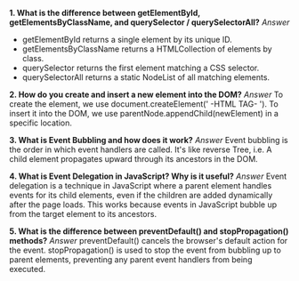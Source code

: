 **1. What is the difference between getElementById, getElementsByClassName, and querySelector / querySelectorAll?**
*Answer*
- getElementById returns a single element by its unique ID.
- getElementsByClassName returns a HTMLCollection of elements by class. 
- querySelector returns the first element matching a CSS selector. 
- querySelectorAll returns a static NodeList of all matching elements. 

**2. How do you create and insert a new element into the DOM?**
*Answer*
To create the element, we use document.createElement(' -HTML TAG- '). 
To insert it into the DOM, we use parentNode.appendChild(newElement) in a specific location.

**3. What is Event Bubbling and how does it work?**
*Answer*
Event bubbling is the order in which event handlers are called.
It's like reverse Tree, i.e. A child element propagates upward through its ancestors in the DOM.

**4. What is Event Delegation in JavaScript? Why is it useful?**
*Answer*
Event delegation is a technique in JavaScript where a parent element handles events for its child elements, even if the children are added dynamically after the page loads. 
This works because events in JavaScript bubble up from the target element to its ancestors.

**5. What is the difference between preventDefault() and stopPropagation() methods?**
*Answer*
preventDefault() cancels the browser's default action for the event. 
stopPropagation() is used to stop the event from bubbling up to parent elements, preventing any parent event handlers from being executed.